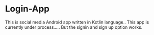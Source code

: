 # Login-App
This is social media Android app written in Kotlin language.. 
This app is currently under process.....
But the signin and sign up option works. 
